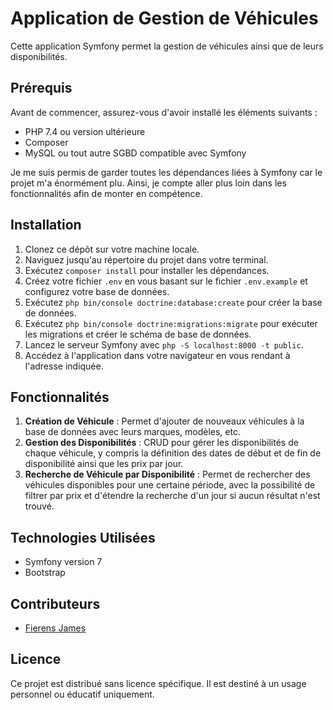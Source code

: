 # Application de Gestion de Véhicules

Cette application Symfony permet la gestion de véhicules ainsi que de leurs disponibilités.

## Prérequis

Avant de commencer, assurez-vous d'avoir installé les éléments suivants :

- PHP 7.4 ou version ultérieure
- Composer
- MySQL ou tout autre SGBD compatible avec Symfony

Je me suis permis de garder toutes les dépendances liées à Symfony car le projet m'a énormément plu. Ainsi, je compte aller plus loin dans les fonctionnalités afin de monter en compétence.

## Installation


1. Clonez ce dépôt sur votre machine locale.
2. Naviguez jusqu'au répertoire du projet dans votre terminal.
3. Exécutez `composer install` pour installer les dépendances.
4. Créez votre fichier `.env` en vous basant sur le fichier `.env.example` et configurez votre base de données.
5. Exécutez `php bin/console doctrine:database:create` pour créer la base de données.
6. Exécutez `php bin/console doctrine:migrations:migrate` pour exécuter les migrations et créer le schéma de base de données.
7. Lancez le serveur Symfony avec `php -S localhost:8000 -t public`.
8. Accédez à l'application dans votre navigateur en vous rendant à l'adresse indiquée.

## Fonctionnalités

1. **Création de Véhicule** : Permet d'ajouter de nouveaux véhicules à la base de données avec leurs marques, modèles, etc.
2. **Gestion des Disponibilités** : CRUD pour gérer les disponibilités de chaque véhicule, y compris la définition des dates de début et de fin de disponibilité ainsi que les prix par jour.
3. **Recherche de Véhicule par Disponibilité** : Permet de rechercher des véhicules disponibles pour une certaine période, avec la possibilité de filtrer par prix et d'étendre la recherche d'un jour si aucun résultat n'est trouvé.

## Technologies Utilisées

- Symfony version 7
- Bootstrap 

## Contributeurs

- [Fierens James](https://github.com/Jeymeus)

## Licence

Ce projet est distribué sans licence spécifique. Il est destiné à un usage personnel ou éducatif uniquement.
